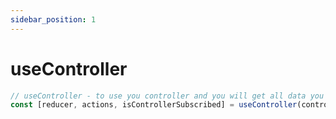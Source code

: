 ```yaml
---
sidebar_position: 1
---
```


# useController

```jsx
// useController - to use you controller and you will get all data you need
const [reducer, actions, isControllerSubscribed] = useController(controller);
```
